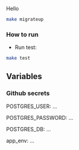 Hello

```bash
make migrateup
```

### How to run

- Run test:

```bash
make test
```

## Variables

### Github secrets

POSTGRES_USER: ...

POSTGRES_PASSWORD: ...

POSTGRES_DB: ...

app_env: ...